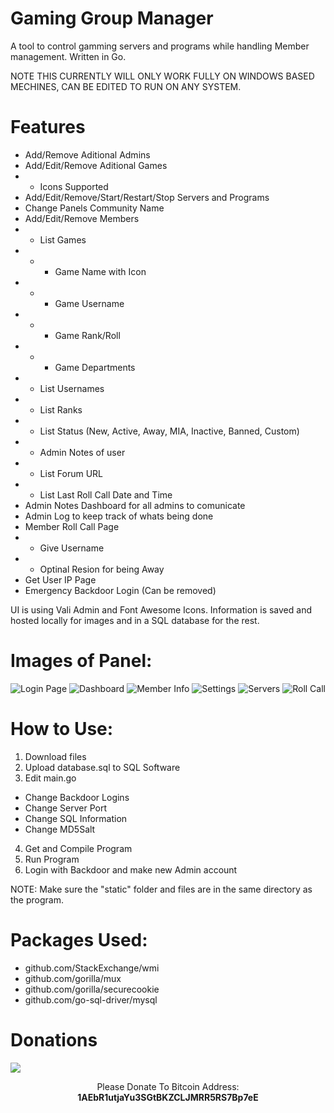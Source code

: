 # Gaming Group Manager
A tool to control gamming servers and programs while handling Member management. Written in Go. 

NOTE THIS CURRENTLY WILL ONLY WORK FULLY ON WINDOWS BASED MECHINES, CAN BE EDITED TO RUN ON ANY SYSTEM.

# Features

* Add/Remove Aditional Admins
* Add/Edit/Remove Aditional Games
* *  Icons Supported
* Add/Edit/Remove/Start/Restart/Stop Servers and Programs
* Change Panels Community Name
* Add/Edit/Remove Members
* * List Games
* * * Game Name with Icon
* * * Game Username
* * * Game Rank/Roll
* * * Game Departments
* * List Usernames
* * List Ranks
* * List Status (New, Active, Away, MIA, Inactive, Banned, Custom)
* * Admin Notes of user
* * List Forum URL
* * List Last Roll Call Date and Time
* Admin Notes Dashboard for all admins to comunicate
* Admin Log to keep track of whats being done
* Member Roll Call Page
* * Give Username
* * Optinal Resion for being Away
* Get User IP Page
* Emergency Backdoor Login (Can be removed)


UI is using Vali Admin and Font Awesome Icons.
Information is saved and hosted locally for images and in a SQL database for the rest.

# Images of Panel:

![Login Page](https://i.imgur.com/i0RNF9f.png)
![Dashboard](https://i.imgur.com/k9o5qfG.png)
![Member Info](https://i.imgur.com/iWxLyc9.png)
![Settings](https://i.imgur.com/3EH6mFk.png)
![Servers](https://i.imgur.com/mnp8hGc.png)
![Roll Call](https://i.imgur.com/6awkKjd.png)


# How to Use:

1. Download files
2. Upload database.sql to SQL Software
3. Edit main.go 
* Change Backdoor Logins
* Change Server Port
* Change SQL Information
* Change MD5Salt
4. Get and Compile Program
5. Run Program
6. Login with Backdoor and make new Admin account

NOTE: Make sure the "static" folder and files are in the same directory as the program.


# Packages Used:
* github.com/StackExchange/wmi
* github.com/gorilla/mux
*	github.com/gorilla/securecookie
* github.com/go-sql-driver/mysql

# Donations
<img src="https://blockchain.info/Resources/buttons/donate_64.png"/>
<p align="center">Please Donate To Bitcoin Address: <b>1AEbR1utjaYu3SGtBKZCLJMRR5RS7Bp7eE</b></p>
